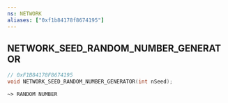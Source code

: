 ```yaml
---
ns: NETWORK
aliases: ["0xf1b84178f8674195"]
---
```

## NETWORK_SEED_RANDOM_NUMBER_GENERATOR

```c
// 0xF1B84178F8674195
void NETWORK_SEED_RANDOM_NUMBER_GENERATOR(int nSeed);
```

```
~> RANDOM NUMBER
```
